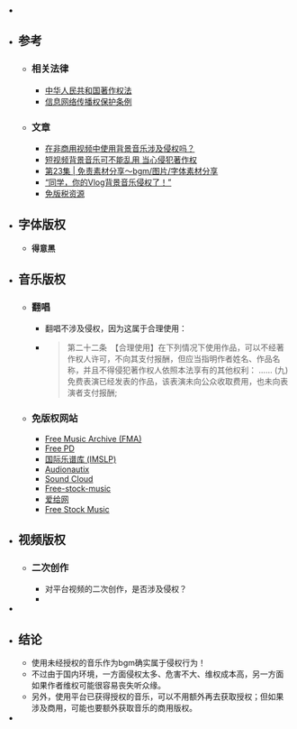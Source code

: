 -
- ## 参考
	- ### 相关法律
		- [中华人民共和国著作权法](https://enipc.court.gov.cn/zh-cn/news/view-405.html)
		- [信息网络传播权保护条例](https://www.gov.cn/zhengce/2020-12/27/content_5573516.htm)
	- ### 文章
		- [在非商用视频中使用背景音乐涉及侵权吗？](https://www.zhihu.com/question/391291934)
		- [短视频背景音乐可不能乱用 当心侵犯著作权](https://news.cctv.com/2023/05/12/ARTIdai6UKYjPZAi3t0XdZgh230512.shtml)
		- [第23集 | 免责素材分享～bgm/图片/字体素材分享](https://www.douyin.com/video/7105010605609766159)
		- [“同学，你的Vlog背景音乐侵权了！”](https://zhuanlan.zhihu.com/p/141954622)
		- [免版税资源](https://zhuanlan.zhihu.com/p/178557793)
- ## 字体版权
	- **得意黑**
- ## 音乐版权
	- ### 翻唱
		- 翻唱不涉及侵权，因为这属于合理使用：
		- > 第二十二条　【合理使用】在下列情况下使用作品，可以不经著作权人许可，不向其支付报酬，但应当指明作者姓名、作品名称，并且不得侵犯著作权人依照本法享有的其他权利：
		  ……
		  (九)免费表演已经发表的作品，该表演未向公众收取费用，也未向表演者支付报酬;
	- ### 免版权网站
		- [Free Music Archive (FMA)](https://freemusicarchive.org/home)
		- [Free PD](https://freepd.com/)
		- [国际乐谱库 (IMSLP)](https://imslp.org/)
		- [Audionautix](https://audionautix.com/)
		- [Sound Cloud](https://soundcloud.com/)
		- [Free-stock-music](https://www.free-stock-music.com/)
		- [爱给网](https://www.aigei.com/)
		- [Free Stock Music](https://www.free-stock-music.com/)
- ## 视频版权
	- ### 二次创作
		- 对平台视频的二次创作，是否涉及侵权？
		-
-
- ## 结论
	- 使用未经授权的音乐作为bgm确实属于侵权行为！
	- 不过由于国内环境，一方面侵权太多、危害不大、维权成本高，另一方面如果作者维权可能很容易丧失听众缘。
	- 另外，使用平台已获得授权的音乐，可以不用额外再去获取授权；但如果涉及商用，可能也要额外获取音乐的商用版权。
-